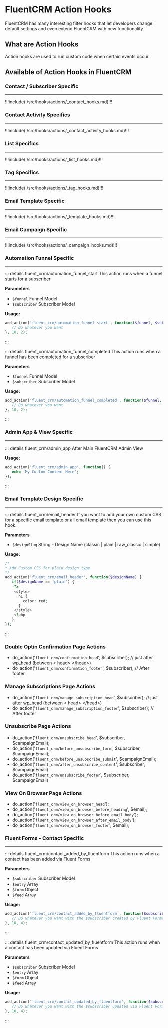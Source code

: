 # FluentCRM Action Hooks

<Badge type="tip" vertical="top" text="FluentCRM Core" /> <Badge type="warning" vertical="top" text="Intermediate" />

FluentCRM has many interesting filter hooks that let developers change default settings and even extend FluentCRM with
new functionality.

## What are Action Hooks

Action hooks are used to run custom code when certain events occur.

## Available of Action Hooks in FluentCRM


### Contact / Subscriber Specific
<hr />

!!!include(./src/hooks/actions/_contact_hooks.md)!!!

### Contact Activity Specifics
<hr />

!!!include(./src/hooks/actions/_contact_activity_hooks.md)!!!


### List Specifics
<hr />

!!!include(./src/hooks/actions/_list_hooks.md)!!!

### Tag Specifics
<hr />

!!!include(./src/hooks/actions/_tag_hooks.md)!!!

### Email Template Specific
<hr />

!!!include(./src/hooks/actions/_template_hooks.md)!!!


### Email Campaign Specific
<hr />

!!!include(./src/hooks/actions/_campaign_hooks.md)!!!


### Automation Funnel Specific
<hr />

::: details fluent_crm/automation_funnel_start
This action runs when a funnel starts for a subscriber

**Parameters**
- `$funnel` Funnel Model
- `$subscriber` Subscriber Model

**Usage:**
```php 
add_action('fluent_crm/automation_funnel_start', function($funnel, $subscriber) {
   // Do whatever you want
}, 10, 2);
```
:::

::: details fluent_crm/automation_funnel_completed
This action runs when a funnel has been completed for a subscriber

**Parameters**
- `$funnel` Funnel Model
- `$subscriber` Subscriber Model

**Usage:**
```php 
add_action('fluent_crm/automation_funnel_completed', function($funnel, $subscriber) {
   // Do whatever you want
}, 10, 2);
```
:::

### Admin App & View Specific
<hr />

::: details fluent_crm/admin_app
After Main FluentCRM Admin View

**Usage:**
```php 
add_action('fluent_crm/admin_app', function() {
   echo 'My Custom Content Here';
});
```
:::

### Email Template Design Specific
<hr />

::: details fluent_crm/email_header
If you want to add your own custom CSS for a specific email template or all email template then you can use this hook.

**Parameters**
- `$designSlug` String - Design Name (classic | plain | raw_classic | simple)

**Usage:**
```php 
/*
* Add Custom CSS for plain design type
*/
add_action('fluent_crm/email_header', function($designName) {
   if($designName == 'plain') {
    ?>
    <style>
      h1 {
        color: red;
      }
    </style>
    <?php
   }
});
```
:::

### Double Optin Confirmation Page Actions

* do_action('`fluent_crm/confirmation_head`', $subscriber); // just after wp_head (between <span><</span>
  head> <span><</span>/head>)
* do_action('`fluent_crm/confirmation_footer`', $subscriber); // After footer

### Manage Subscriptions Page Actions

* do_action('`fluent_crm/manage_subscription_head`', $subscriber); // just after wp_head (between <span><</span>
  head> <span><</span>/head>)
* do_action('`fluent_crm/manage_subscription_footer`', $subscriber); // After footer

### Unsubscribe Page Actions

* do_action('`fluent_crm/unsubscribe_head`', $subscriber, $campaignEmail);
* do_action('`fluent_crm/before_unsubscribe_form`', $subscriber, $campaignEmail);
* do_action('`fluent_crm/before_unsubscribe_submit`', $campaignEmail);
* do_action('`fluent_crm/after_unsubscribe_content`', $subscriber, $campaignEmail)
* do_action('`fluent_crm/unsubscribe_footer`', $subscriber, $campaignEmail)

### View On Browser Page Actions

* do_action('`fluent_crm/view_on_browser_head`');
* do_action('`fluent_crm/view_on_browser_before_heading`', $email);
* do_action('`fluent_crm/view_on_browser_before_email_body`');
* do_action('`fluent_crm/view_on_browser_after_email_body`');
* do_action('`fluent_crm/view_on_browser_footer`', $email);


### Fluent Forms - Contact Specific
<hr />

::: details fluent_crm/contact_added_by_fluentform
This action runs when a contact has been added via Fluent Forms

**Parameters**
- `$subscriber` Subscriber Model
- `$entry` Array
- `$form` Object
- `$feed` Array

**Usage:**
```php 
add_action('fluent_crm/contact_added_by_fluentform', function($subscriber, $entry, $form, $feed) {
   // Do whatever you want with the $subscriber created by Fluent Forms
}, 10, 4);
```
:::

::: details fluent_crm/contact_updated_by_fluentform
This action runs when a contact has been updated via Fluent Forms

**Parameters**
- `$subscriber` Subscriber Model
- `$entry` Array
- `$form` Object
- `$feed` Array

**Usage:**
```php 
add_action('fluent_crm/contact_updated_by_fluentform', function($subscriber, $entry, $form, $feed) {
   // Do whatever you want with the $subscriber updated via Fluent Forms
}, 10, 4);
```
:::

